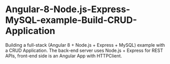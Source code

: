 # Angular-8-Node.js-Express-MySQL-example-Build-CRUD-Application
Building a full-stack (Angular 8 + Node.js + Express + MySQL) example with a CRUD Application. The back-end server uses Node.js + Express for REST APIs, front-end side is an Angular App with HTTPClient.
